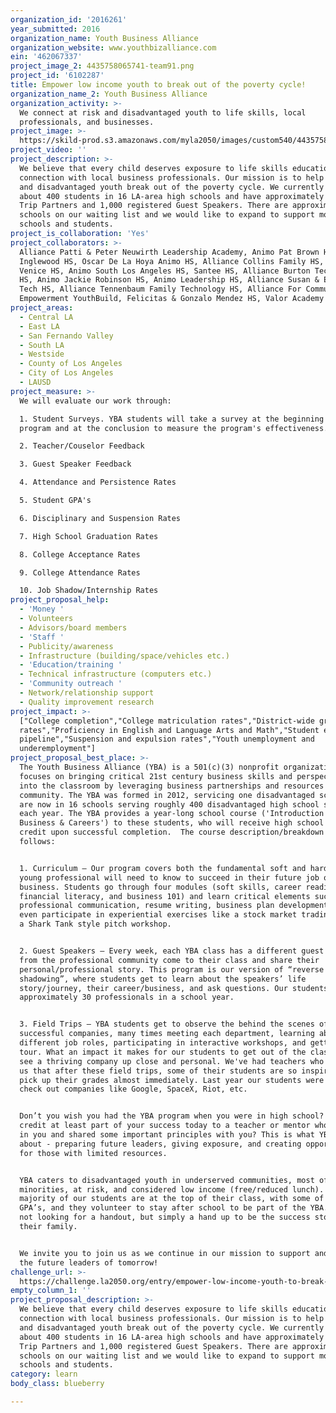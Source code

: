 ```yaml
---
organization_id: '2016261'
year_submitted: 2016
organization_name: Youth Business Alliance
organization_website: www.youthbizalliance.com
ein: '462067337'
project_image_2: 4435758065741-team91.png
project_id: '6102287'
title: Empower low income youth to break out of the poverty cycle!
organization_name_2: Youth Business Alliance
organization_activity: >-
  We connect at risk and disadvantaged youth to life skills, local
  professionals, and businesses.
project_image: >-
  https://skild-prod.s3.amazonaws.com/myla2050/images/custom540/4435758065741-team91.png
project_video: ''
project_description: >-
  We believe that every child deserves exposure to life skills education and
  connection with local business professionals. Our mission is to help at risk
  and disadvantaged youth break out of the poverty cycle. We currently serve
  about 400 students in 16 LA-area high schools and have approximately 25 Field
  Trip Partners and 1,000 registered Guest Speakers. There are approximately 30
  schools on our waiting list and we would like to expand to support more
  schools and students.
project_is_collaboration: 'Yes'
project_collaborators: >-
  Alliance Patti & Peter Neuwirth Leadership Academy, Animo Pat Brown HS, Animo
  Inglewood HS, Oscar De La Hoya Animo HS, Alliance Collins Family HS, Animo
  Venice HS, Animo South Los Angeles HS, Santee HS, Alliance Burton Technology
  HS, Animo Jackie Robinson HS, Animo Leadership HS, Alliance Susan & Eric Smidt
  Tech HS, Alliance Tennenbaum Family Technology HS, Alliance For Community
  Empowerment YouthBuild, Felicitas & Gonzalo Mendez HS, Valor Academy HS
project_areas:
  - Central LA
  - East LA
  - San Fernando Valley
  - South LA
  - Westside
  - County of Los Angeles
  - City of Los Angeles
  - LAUSD
project_measure: >-
  We will evaluate our work through:

  1. Student Surveys. YBA students will take a survey at the beginning of the
  program and at the conclusion to measure the program's effectiveness.

  2. Teacher/Couselor Feedback

  3. Guest Speaker Feedback

  4. Attendance and Persistence Rates

  5. Student GPA's

  6. Disciplinary and Suspension Rates

  7. High School Graduation Rates

  8. College Acceptance Rates

  9. College Attendance Rates

  10. Job Shadow/Internship Rates
project_proposal_help:
  - 'Money '
  - Volunteers
  - Advisors/board members
  - 'Staff '
  - Publicity/awareness
  - Infrastructure (building/space/vehicles etc.)
  - 'Education/training '
  - Technical infrastructure (computers etc.)
  - 'Community outreach '
  - Network/relationship support
  - Quality improvement research
project_impact: >-
  ["College completion","College matriculation rates","District-wide graduation
  rates","Proficiency in English and Language Arts and Math","Student education
  pipeline","Suspension and expulsion rates","Youth unemployment and
  underemployment"]
project_proposal_best_place: >-
  The Youth Business Alliance (YBA) is a 501(c)(3) nonprofit organization that
  focuses on bringing critical 21st century business skills and perspectives
  into the classroom by leveraging business partnerships and resources from the
  community. The YBA was formed in 2012, servicing one disadvantaged school. We
  are now in 16 schools serving roughly 400 disadvantaged high school students
  each year. The YBA provides a year-long school course ('Introduction to
  Business & Careers') to these students, who will receive high school course
  credit upon successful completion.  The course description/breakdown is as
  follows: 


  1. Curriculum – Our program covers both the fundamental soft and hard skills a
  young professional will need to know to succeed in their future job or
  business. Students go through four modules (soft skills, career readiness,
  financial literacy, and business 101) and learn critical elements such as
  professional communication, resume writing, business plan development, and
  even participate in experiential exercises like a stock market trading game or
  a Shark Tank style pitch workshop.


  2. Guest Speakers – Every week, each YBA class has a different guest speaker
  from the professional community come to their class and share their
  personal/professional story. This program is our version of “reverse job
  shadowing”, where students get to learn about the speakers’ life
  story/journey, their career/business, and ask questions. Our students meet
  approximately 30 professionals in a school year.


  3. Field Trips – YBA students get to observe the behind the scenes of
  successful companies, many times meeting each department, learning about
  different job roles, participating in interactive workshops, and getting a VIP
  tour. What an impact it makes for our students to get out of the classroom and
  see a thriving company up close and personal. We've had teachers who have told
  us that after these field trips, some of their students are so inspired they
  pick up their grades almost immediately. Last year our students were able to
  check out companies like Google, SpaceX, Riot, etc.


  Don’t you wish you had the YBA program when you were in high school? Would you
  credit at least part of your success today to a teacher or mentor who believed
  in you and shared some important principles with you? This is what YBA is all
  about - preparing future leaders, giving exposure, and creating opportunities
  for those with limited resources. 


  YBA caters to disadvantaged youth in underserved communities, most of whom are
  minorities, at risk, and considered low income (free/reduced lunch). Yet, the
  majority of our students are at the top of their class, with some of the best
  GPA’s, and they volunteer to stay after school to be part of the YBA. They are
  not looking for a handout, but simply a hand up to be the success story in
  their family. 


  We invite you to join us as we continue in our mission to support and inspire
  the future leaders of tomorrow!
challenge_url: >-
  https://challenge.la2050.org/entry/empower-low-income-youth-to-break-out-of-the-poverty-cycle!
empty_column_1: ''
project_proposal_description: >-
  We believe that every child deserves exposure to life skills education and
  connection with local business professionals. Our mission is to help at risk
  and disadvantaged youth break out of the poverty cycle. We currently serve
  about 400 students in 16 LA-area high schools and have approximately 25 Field
  Trip Partners and 1,000 registered Guest Speakers. There are approximately 30
  schools on our waiting list and we would like to expand to support more
  schools and students.
category: learn
body_class: blueberry

---
```

